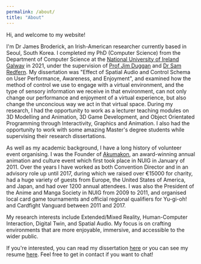 ```yaml
---
permalink: /about/
title: "About"
---
```


Hi, and welcome to my website!

I'm Dr James Broderick, an Irish-American researcher currently based in Seoul, South Korea. I completed my PhD (Computer Science) from the Department of Computer Science at the [National University of Ireland Galway][uni] in 2021, under the supervision of [Prof Jim Duggan][jim] and [Dr Sam Redfern][sam]. My dissertation was "Effect of Spatial Audio and Control Schema on User Performance, Awareness, and Enjoyment", and examined how the method of control we use to engage with a virtual environment, and the type of sensory information we receive in that environment, can not only change our performance and enjoyment of a virtual experience, but also change the unconcious way we act in that virtual space. During my research, I had the opportunity to work as a lecturer teaching modules on 3D Modelling and Animation, 3D Game Development, and Object Orientated Programming through Interactivity, Graphics and Animation. I also had the opportunity to work with some amazing Master's degree students while supervising their research dissertations.

As well as my academic background, I have a long history of volunteer event organising. I was the Founder of [Akumakon][akumakon], an award-winning annual animation and culture event which first took place in NUIG in January of 2011. Over the years I have worked as both Convention Director and in an advisory role up until 2017, during which we raised over €15000 for charity, had a huge variety of guests from Europe, the United States of America, and Japan, and had over 1200 annual attendees. I was also the President of the Anime and Manga Society in NUIG from 2009 to 2011, and organised local card game tournaments and official regional qualifiers for Yu-gi-oh! and Cardfight Vanguard between 2011 and 2017.

My research interests include Extended/Mixed Reality, Human-Computer Interaction, Digital Twin, and Spatial Audio. My focus is on crafting environments that are more enjoyable, immersive, and accessible to the wider public.

If you're interested, you can read my dissertation [here][dissertation] or you can see my resume [here][resume]. Feel free to get in contact if you want to chat!




[resume]: https://drive.google.com/file/d/1Itv6Jfj5R6QeXRGIE9BRdg6Io00IHJ-A/view?usp=sharing
[dissertation]:   https://aran.library.nuigalway.ie/handle/10379/17151
[uni]: https://www.nuigalway.ie/
[akumakon]: https://www.akumakon.com/
[sam]: https://scholar.google.com/citations?hl=en&user=R6308woAAAAJ
[jim]: https://scholar.google.com/citations?user=Rs2NiywAAAAJ&hl=en&oi=ao